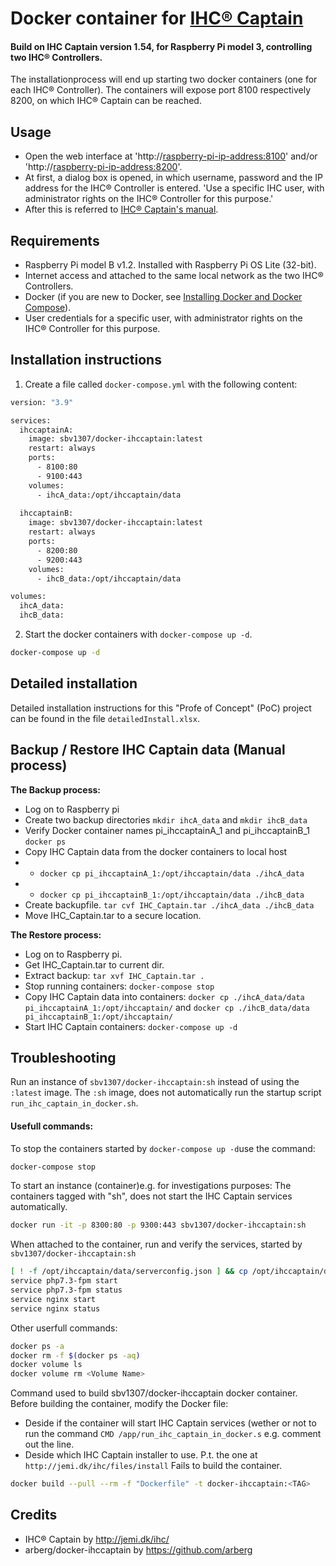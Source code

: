 # Docker container for [IHC® Captain](https://jemi.dk/ihc/)

#### Build on IHC Captain version 1.54, for Raspberry Pi model 3, controlling two IHC® Controllers.

The installationprocess will end up starting two docker containers (one for each IHC® Controller).
The containers will expose port 8100 respectively 8200, on which IHC® Captain can be reached.

## Usage

* Open the web interface at 'http://[raspberry-pi-ip-address:8100](raspberry-pi-ip-address:8100)' and/or 'http://[raspberry-pi-ip-address:8200](raspberry-pi-ip-address:8200)'.
* At first, a dialog box is opened, in which username, password and the IP address for the IHC® Controller is entered.[](https://)
  'Use a specific IHC user, with administrator rights on the IHC® Controller for this purpose.'
* After this is referred to [IHC® Captain's manual](https://jemi.dk/ihc/#mainmain).

## Requirements

- Raspberry Pi model B v1.2. Installed with Raspberry Pi OS Lite (32-bit).
- Internet access and attached to the same local network as the two IHC® Controllers.
- Docker (if you are new to Docker, see [Installing Docker and Docker Compose](https://dev.to/rohansawant/installing-docker-and-docker-compose-on-the-raspberry-pi-in-5-simple-steps-3mgl)).
- User credentials for a specific user, with administrator rights on the IHC® Controller for this purpose.

## Installation instructions

1. Create a file called `docker-compose.yml` with the following content:

```bash
version: "3.9"

services:
  ihccaptainA:
    image: sbv1307/docker-ihccaptain:latest
    restart: always
    ports:
      - 8100:80
      - 9100:443
    volumes:
      - ihcA_data:/opt/ihccaptain/data
  
  ihccaptainB:
    image: sbv1307/docker-ihccaptain:latest
    restart: always
    ports:
      - 8200:80
      - 9200:443
    volumes:
      - ihcB_data:/opt/ihccaptain/data

volumes:
  ihcA_data:
  ihcB_data:
```

2. Start the docker containers with `docker-compose up -d`.

```bash
docker-compose up -d
```

## Detailed installation

Detailed installation instructions for this "Profe of Concept" (PoC) project can be found in the file `detailedInstall.xlsx`.

## Backup / Restore IHC Captain data (Manual process)

**The Backup process:**

- Log on to Raspberry pi
- Create two backup directories `mkdir ihcA_data` and `mkdir ihcB_data`
- Verify Docker container names pi_ihccaptainA_1 and pi_ihccaptainB_1 `docker ps`
- Copy IHC Captain data from the docker containers to local host
- - `docker cp pi_ihccaptainA_1:/opt/ihccaptain/data ./ihcA_data`
- - `docker cp pi_ihccaptainB_1:/opt/ihccaptain/data ./ihcB_data`
- Create backupfile. `tar cvf IHC_Captain.tar ./ihcA_data ./ihcB_data`
- Move IHC_Captain.tar to a secure location.

**The Restore process:**

- Log on to Raspberry pi.
- Get IHC_Captain.tar to current dir.
- Extract backup: `tar xvf IHC_Captain.tar .`
- Stop running containers: `docker-compose stop`
- Copy IHC Captain data into containers:
  `docker cp ./ihcA_data/data pi_ihccaptainA_1:/opt/ihccaptain/` and `docker cp ./ihcB_data/data pi_ihccaptainB_1:/opt/ihccaptain/`
- Start IHC Captain containers: `docker-compose up -d`

## Troubleshooting

Run an instance of `sbv1307/docker-ihccaptain:sh` instead of using the `:latest` image.
The `:sh` image, does not automatically run the startup script `run_ihc_captain_in_docker.sh`.

#### Usefull commands:

To stop the containers started by `docker-compose up -d`use the command:

````bash
docker-compose stop
````

To start an instance (container)e.g. for investigations purposes:
The containers tagged with "sh", does not start the IHC Captain services automatically.

```bash
docker run -it -p 8300:80 -p 9300:443 sbv1307/docker-ihccaptain:sh
```

When attached to the container, run and verify the services, started by
`sbv1307/docker-ihccaptain:sh`

```bash
[ ! -f /opt/ihccaptain/data/serverconfig.json ] && cp /opt/ihccaptain/dataOrg/serverconfig.json 
service php7.3-fpm start
service php7.3-fpm status
service nginx start
service nginx status
```

Other userfull commands:

````bash
docker ps -a
docker rm -f $(docker ps -aq)
docker volume ls
docker volume rm <Volume Name>
````

Command used to build sbv1307/docker-ihccaptain docker container.
Before building the container, modify the Docker file:

* Deside if the container will start IHC Captain services (wether or not to run the command
  `CMD /app/run_ihc_captain_in_docker.s` e.g. comment out the line.
* Deside which IHC Captain installer to use. P.t. the one at `http://jemi.dk/ihc/files/install` Fails to build the container.

```bash
docker build --pull --rm -f "Dockerfile" -t docker-ihccaptain:<TAG>
```

## Credits

- IHC® Captain by http://jemi.dk/ihc/
- arberg/docker-ihccaptain by https://github.com/arberg
